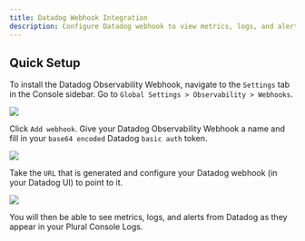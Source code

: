 ```yaml
---
title: Datadog Webhook Integration
description: Configure Datadog webhook to view metrics, logs, and alerts inside the Plural Console. 
---
```


## Quick Setup 

To install the Datadog Observability Webhook, navigate to the `Settings` tab in the Console sidebar. Go to `Global Settings > Observability > Webhooks`. 

![](/assets/observability/observability-webhooks-tab.png)

Click `Add webhook`. Give your Datadog Observability Webhook a name and fill in your `base64 encoded` Datadog `basic auth` token.

![](/assets/observability/observability-webhook-config.png)

Take the `URL` that is generated and configure your Datadog webhook (in your Datadog UI) to point to it. 

![](/assets/observability/datadog-webhook-url.png)

You will then be able to see metrics, logs, and alerts from Datadog as they appear in your Plural Console Logs.

